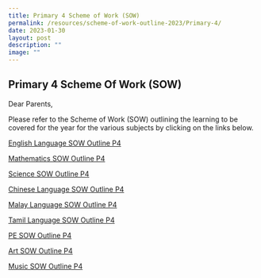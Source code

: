 ```yaml
---
title: Primary 4 Scheme of Work (SOW)
permalink: /resources/scheme-of-work-outline-2023/Primary-4/
date: 2023-01-30
layout: post
description: ""
image: ""
---
```

## Primary 4 Scheme Of Work (SOW)

Dear Parents,

Please refer to the Scheme of Work (SOW) outlining the learning to be covered for the year for the various subjects by clicking on the links below.

[English Language SOW Outline P4](/files/2023%20P4%20SOW/P4%20EL%20SOW%20Outline.pdf)

[Mathematics SOW Outline P4](/files/2023%20P4%20SOW/P4%20Math%20SOW%20Outline.pdf)

[Science SOW Outline P4](/files/2023%20P4%20SOW/P4%20Science%20SOW%20Outline.pdf)

[Chinese Language SOW Outline P4](/files/2023%20P4%20SOW/P4%20CL%20SOW%20Outline.pdf)

[Malay Language SOW Outline P4](/files/2023%20P4%20SOW/P4%20ML%20SOW%20Outline.pdf)

[Tamil Language SOW Outline P4](/files/2023%20P4%20SOW/P4%20TL%20SOW%20Outline.pdf)

[PE SOW Outline P4](/files/2023%20P4%20SOW/P4%20PE%20SOW%20Outline.pdf)

[Art SOW Outline P4](/files/2023%20P4%20SOW/P4%20Art%20SOW%20Outline.pdf)

[Music SOW Outline P4](/files/2023%20P4%20SOW/P4%20Music%20SOW%20Outline.pdf)